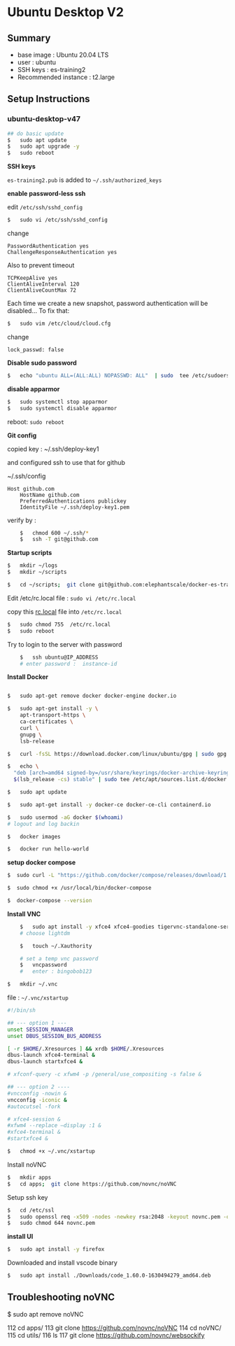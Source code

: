 # Ubuntu Desktop V2

## Summary

- base image : Ubuntu 20.04 LTS
- user : ubuntu
- SSH keys : es-training2
- Recommended instance : t2.large

## Setup Instructions

### ubuntu-desktop-v47

```bash
## do basic update
$   sudo apt update
$   sudo apt upgrade -y
$   sudo reboot
```

**SSH keys**

`es-training2.pub` is added to `~/.ssh/authorized_keys`

**enable password-less ssh**

edit `/etc/ssh/sshd_config`

```bash
$   sudo vi /etc/ssh/sshd_config
```

change

```text
PasswordAuthentication yes
ChallengeResponseAuthentication yes
```

Also to prevent timeout

```text
TCPKeepAlive yes
ClientAliveInterval 120
ClientAliveCountMax 72
```

Each time we create a new snapshot, password authentication will be disabled... To fix that:

```bash
$   sudo vim /etc/cloud/cloud.cfg
```

change
```text
lock_passwd: false
```

**Disable sudo password**

```bash
$   echo "ubuntu ALL=(ALL:ALL) NOPASSWD: ALL"  | sudo  tee /etc/sudoers.d/ubuntu

```

**disable apparmor**

```bash
$   sudo systemctl stop apparmor
$   sudo systemctl disable apparmor
```

reboot:  `sudo reboot`

**Git config**

copied  key : ~/.ssh/deploy-key1

and configured ssh to use that for github

~/.ssh/config

```text
Host github.com
    HostName github.com
    PreferredAuthentications publickey
    IdentityFile ~/.ssh/deploy-key1.pem
```

verify by :
```bash
    $   chmod 600 ~/.ssh/*
    $   ssh -T git@github.com
```

**Startup scripts**

```bash
$   mkdir ~/logs
$   mkdir ~/scripts

$   cd ~/scripts;  git clone git@github.com:elephantscale/docker-es-training.git
```

Edit /etc/rc.local file : `sudo vi /etc/rc.local`

copy this [rc.local](rc.local) file into `/etc/rc.local`


```bash
$   sudo chmod 755  /etc/rc.local
$   sudo reboot
```

Try to login to the server with password

```bash
    $   ssh ubuntu@IP_ADDRESS
    # enter password :  instance-id
```

**Install Docker**

```bash

$   sudo apt-get remove docker docker-engine docker.io

$   sudo apt-get install -y \
    apt-transport-https \
    ca-certificates \
    curl \
    gnupg \
    lsb-release

$   curl -fsSL https://download.docker.com/linux/ubuntu/gpg | sudo gpg --dearmor -o /usr/share/keyrings/docker-archive-keyring.gpg

$   echo \
  "deb [arch=amd64 signed-by=/usr/share/keyrings/docker-archive-keyring.gpg] https://download.docker.com/linux/ubuntu \
  $(lsb_release -cs) stable" | sudo tee /etc/apt/sources.list.d/docker.list > /dev/null

$   sudo apt update

$   sudo apt-get install -y docker-ce docker-ce-cli containerd.io

$   sudo usermod -aG docker $(whoami)
# logout and log backin

$   docker images

$   docker run hello-world

```

**setup docker compose**

```bash
$  sudo curl -L "https://github.com/docker/compose/releases/download/1.29.2/docker-compose-$(uname -s)-$(uname -m)" -o /usr/local/bin/docker-compose

$  sudo chmod +x /usr/local/bin/docker-compose

$  docker-compose --version
```

**Install VNC**

```bash
    $   sudo apt install -y xfce4 xfce4-goodies tigervnc-standalone-server   autocutsel
    # choose lightdm

    $   touch ~/.Xauthority

    # set a temp vnc password
    $   vncpassword
    #   enter : bingobob123
```

```bash
$   mkdir ~/.vnc
```

<!-- file: `~/.vnc/config`

```text
geometry=1280x1024
dpi=24
``` -->

file : `~/.vnc/xstartup`

```sh
#!/bin/sh

## --- option 1 ---
unset SESSION_MANAGER
unset DBUS_SESSION_BUS_ADDRESS

[ -r $HOME/.Xresources ] && xrdb $HOME/.Xresources
dbus-launch xfce4-terminal &
dbus-launch startxfce4 &

# xfconf-query -c xfwm4 -p /general/use_compositing -s false &

## --- option 2 ----
#vncconfig -nowin &
vncconfig -iconic &
#autocutsel -fork

# xfce4-session &
#xfwm4 --replace —display :1 &
#xfce4-terminal &
#startxfce4 &

```

```bash
$   chmod +x ~/.vnc/xstartup
```

Install noVNC

<!-- ```bash
$  sudo apt install -y novnc  websockify python-numpy
``` -->

```bash
$   mkdir apps
$   cd apps;  git clone https://github.com/novnc/noVNC
```

Setup ssh key

```bash
$   cd /etc/ssl
$   sudo openssl req -x509 -nodes -newkey rsa:2048 -keyout novnc.pem -out novnc.pem -days 365
$   sudo chmod 644 novnc.pem
```

<!-- Setup vncserver

file : `/etc/systemd/system/vncserver@.service`

```bash
$   sudo vi /etc/systemd/system/vncserver@.service
# update with following content
```

```text
[Unit]
Description=Start TightVNC server at startup
After=syslog.target network.target

[Service]
Type=forking
User=ubuntu
Group=ubuntu
WorkingDirectory=/home/ubuntu
Restart=always
RestartSec=1
PIDFile=/home/ubuntu/.vnc/%H:%i.pid
ExecStartPre=-/usr/bin/vncserver -kill :%i > /dev/null 2>&1
ExecStart=/usr/bin/vncserver :%i -depth 24 -geometry 1280x800 -name Desktop -localhost no
ExecStop=/usr/bin/vncserver -kill :%i

[Install]
WantedBy=multi-user.target
```

```bash
$   sudo systemctl daemon-reload
$   sudo systemctl enable vncserver@1.service
$   sudo systemctl start vncserver@1
```

Enable noVNC

```bash
$   sudo vi /etc/systemd/system/websockify.service
```

```text
[Unit]
Description=Start Websockify server at startup
After=syslog.target network.target

[Service]
Type=forking
User=ubuntu
Group=ubuntu
WorkingDirectory=/home/ubuntu
Restart=always
RestartSec=1
ExecStart=/usr/bin/websockify -D --web=/usr/share/novnc/ --cert=/etc/ssl/novnc.pem 6080 localhost:5901  --idle-timeout=0 --timeout=0
ExecStop=kill $(ps aux | grep websockify | awk '{print $2}')

[Install]
WantedBy=multi-user.target

```

setup noVNC service

```bash
$   sudo systemctl daemon-reload
$   sudo systemctl enable websockify.service
$   sudo systemctl start websockify
``` -->



**install UI**

```bash
$   sudo apt install -y firefox
```

Downloaded and install vscode binary 

```bash
$   sudo apt install ./Downloads/code_1.60.0-1630494279_amd64.deb 

```

## Troubleshooting noVNC

$   sudo apt remove noVNC

112  cd apps/
  113  git clone https://github.com/novnc/noVNC
  114  cd noVNC/
  115  cd utils/
  116  ls
  117  git clone  https://github.com/novnc/websockify
